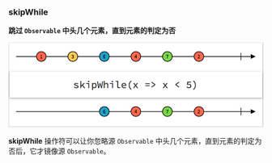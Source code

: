 ### skipWhile

**跳过 `Observable` 中头几个元素，直到元素的判定为否**

![](/assets/WhichOperator/Operators/skipWhile.png)

**skipWhile** 操作符可以让你忽略源 `Observable` 中头几个元素，直到元素的判定为否后，它才镜像源 `Observable`。

